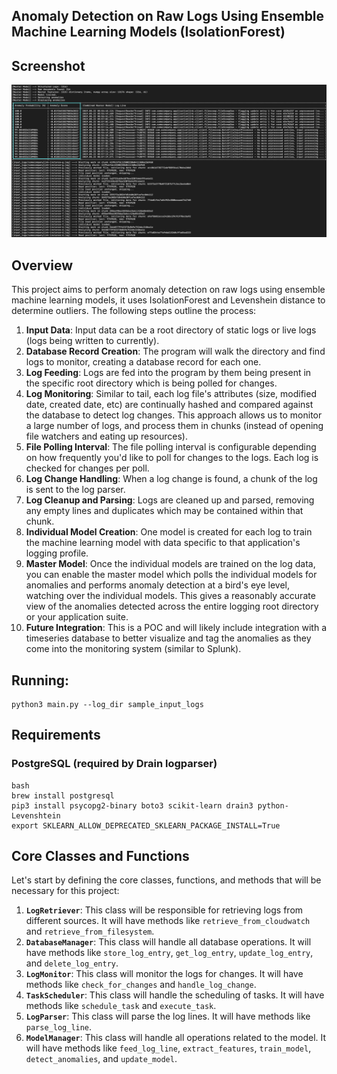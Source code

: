 ## Anomaly Detection on Raw Logs Using Ensemble Machine Learning Models (IsolationForest)

## Screenshot
![Screenshot Image](screenshot.png)

## Overview

This project aims to perform anomaly detection on raw logs using ensemble machine learning models, it uses IsolationForest and Levenshein distance to determine outliers. The following steps outline the process:

1. **Input Data**: Input data can be a root directory of static logs or live logs (logs being written to currently).
2. **Database Record Creation**: The program will walk the directory and find logs to monitor, creating a database record for each one.
3. **Log Feeding**: Logs are fed into the program by them being present in the specific root directory which is being polled for changes.
4. **Log Monitoring**: Similar to tail, each log file's attributes (size, modified date, created date, etc) are continually hashed and compared against the database to detect log changes. This approach allows us to monitor a large number of logs, and process them in chunks (instead of opening file watchers and eating up resources).
5. **File Polling Interval**: The file polling interval is configurable depending on how frequently you'd like to poll for changes to the logs. Each log is checked for changes per poll.
6. **Log Change Handling**: When a log change is found, a chunk of the log is sent to the log parser.
7. **Log Cleanup and Parsing**: Logs are cleaned up and parsed, removing any empty lines and duplicates which may be contained within that chunk.
8. **Individual Model Creation**: One model is created for each log to train the machine learning model with data specific to that application's logging profile.
9. **Master Model**: Once the individual models are trained on the log data, you can enable the master model which polls the individual models for anomalies and performs anomaly detection at a bird's eye level, watching over the individual models. This gives a reasonably accurate view of the anomalies detected across the entire logging root directory or your application suite.
10. **Future Integration**: This is a POC and will likely include integration with a timeseries database to better visualize and tag the anomalies as they come into the monitoring system (similar to Splunk).

## Running:
```
python3 main.py --log_dir sample_input_logs
```
## Requirements

### PostgreSQL (required by Drain logparser)

```
bash
brew install postgresql
pip3 install psycopg2-binary boto3 scikit-learn drain3 python-Levenshtein
export SKLEARN_ALLOW_DEPRECATED_SKLEARN_PACKAGE_INSTALL=True
```

## Core Classes and Functions

Let's start by defining the core classes, functions, and methods that will be necessary for this project:

1. **`LogRetriever`**: This class will be responsible for retrieving logs from different sources. It will have methods like `retrieve_from_cloudwatch` and `retrieve_from_filesystem`.
2. **`DatabaseManager`**: This class will handle all database operations. It will have methods like `store_log_entry`, `get_log_entry`, `update_log_entry`, and `delete_log_entry`.
3. **`LogMonitor`**: This class will monitor the logs for changes. It will have methods like `check_for_changes` and `handle_log_change`.
4. **`TaskScheduler`**: This class will handle the scheduling of tasks. It will have methods like `schedule_task` and `execute_task`.
5. **`LogParser`**: This class will parse the log lines. It will have methods like `parse_log_line`.
6. **`ModelManager`**: This class will handle all operations related to the model. It will have methods like `feed_log_line`, `extract_features`, `train_model`, `detect_anomalies`, and `update_model`.

